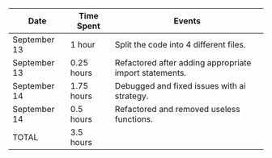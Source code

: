 | Date         | Time Spent | Events
|--------------|------------|--------------------
| September 13 | 1 hour     | Split the code into 4 different files.
| September 13 | 0.25 hours | Refactored after adding appropriate import statements.
| September 14 | 1.75 hours | Debugged and fixed issues with ai strategy.
| September 14 | 0.5 hours  | Refactored and removed useless functions.
| TOTAL        | 3.5 hours  | 
